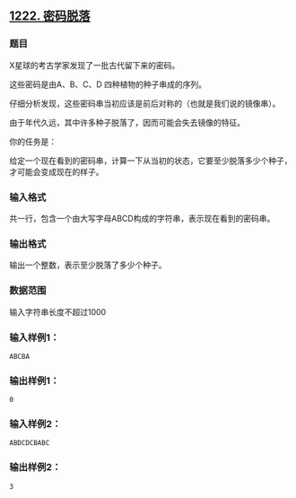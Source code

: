 ## [1222. 密码脱落](https://www.acwing.com/problem/content/1224/)

### 题目

X星球的考古学家发现了一批古代留下来的密码。

这些密码是由A、B、C、D 四种植物的种子串成的序列。

仔细分析发现，这些密码串当初应该是前后对称的（也就是我们说的镜像串）。

由于年代久远，其中许多种子脱落了，因而可能会失去镜像的特征。

你的任务是：

给定一个现在看到的密码串，计算一下从当初的状态，它要至少脱落多少个种子，才可能会变成现在的样子。

### 输入格式

共一行，包含一个由大写字母ABCD构成的字符串，表示现在看到的密码串。

### 输出格式

输出一个整数，表示至少脱落了多少个种子。

### 数据范围

输入字符串长度不超过1000

### 输入样例1：

```
ABCBA
```

### 输出样例1：

```
0
```

### 输入样例2：

```
ABDCDCBABC
```

### 输出样例2：

```
3
```

